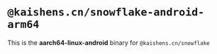# `@kaishens.cn/snowflake-android-arm64`

This is the **aarch64-linux-android** binary for `@kaishens.cn/snowflake`

